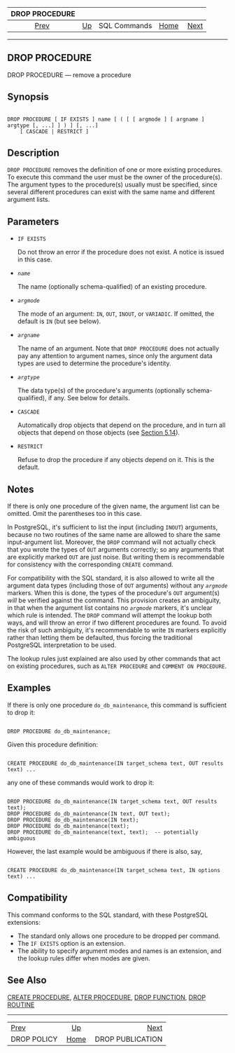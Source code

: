<!--?xml version="1.0" encoding="UTF-8" standalone="no"?-->

|               DROP PROCEDURE               |                                        |              |                                                       |                                                      |
| :----------------------------------------: | :------------------------------------- | :----------: | ----------------------------------------------------: | ---------------------------------------------------: |
| [Prev](sql-droppolicy.html "DROP POLICY")  | [Up](sql-commands.html "SQL Commands") | SQL Commands | [Home](index.html "PostgreSQL 17devel Documentation") |  [Next](sql-droppublication.html "DROP PUBLICATION") |

***



## DROP PROCEDURE

DROP PROCEDURE — remove a procedure

## Synopsis

```

DROP PROCEDURE [ IF EXISTS ] name [ ( [ [ argmode ] [ argname ] argtype [, ...] ] ) ] [, ...]
    [ CASCADE | RESTRICT ]
```

## Description

`DROP PROCEDURE` removes the definition of one or more existing procedures. To execute this command the user must be the owner of the procedure(s). The argument types to the procedure(s) usually must be specified, since several different procedures can exist with the same name and different argument lists.

## Parameters

*   `IF EXISTS`

    Do not throw an error if the procedure does not exist. A notice is issued in this case.

*   *`name`*

    The name (optionally schema-qualified) of an existing procedure.

*   *`argmode`*

    The mode of an argument: `IN`, `OUT`, `INOUT`, or `VARIADIC`. If omitted, the default is `IN` (but see below).

*   *`argname`*

    The name of an argument. Note that `DROP PROCEDURE` does not actually pay any attention to argument names, since only the argument data types are used to determine the procedure's identity.

*   *`argtype`*

    The data type(s) of the procedure's arguments (optionally schema-qualified), if any. See below for details.

*   `CASCADE`

    Automatically drop objects that depend on the procedure, and in turn all objects that depend on those objects (see [Section 5.14](ddl-depend.html "5.14. Dependency Tracking")).

*   `RESTRICT`

    Refuse to drop the procedure if any objects depend on it. This is the default.

## Notes

If there is only one procedure of the given name, the argument list can be omitted. Omit the parentheses too in this case.

In PostgreSQL, it's sufficient to list the input (including `INOUT`) arguments, because no two routines of the same name are allowed to share the same input-argument list. Moreover, the `DROP` command will not actually check that you wrote the types of `OUT` arguments correctly; so any arguments that are explicitly marked `OUT` are just noise. But writing them is recommendable for consistency with the corresponding `CREATE` command.

For compatibility with the SQL standard, it is also allowed to write all the argument data types (including those of `OUT` arguments) without any *`argmode`* markers. When this is done, the types of the procedure's `OUT` argument(s) *will* be verified against the command. This provision creates an ambiguity, in that when the argument list contains no *`argmode`* markers, it's unclear which rule is intended. The `DROP` command will attempt the lookup both ways, and will throw an error if two different procedures are found. To avoid the risk of such ambiguity, it's recommendable to write `IN` markers explicitly rather than letting them be defaulted, thus forcing the traditional PostgreSQL interpretation to be used.

The lookup rules just explained are also used by other commands that act on existing procedures, such as `ALTER PROCEDURE` and `COMMENT ON PROCEDURE`.

## Examples

If there is only one procedure `do_db_maintenance`, this command is sufficient to drop it:

```

DROP PROCEDURE do_db_maintenance;
```

Given this procedure definition:

```

CREATE PROCEDURE do_db_maintenance(IN target_schema text, OUT results text) ...
```

any one of these commands would work to drop it:

```

DROP PROCEDURE do_db_maintenance(IN target_schema text, OUT results text);
DROP PROCEDURE do_db_maintenance(IN text, OUT text);
DROP PROCEDURE do_db_maintenance(IN text);
DROP PROCEDURE do_db_maintenance(text);
DROP PROCEDURE do_db_maintenance(text, text);  -- potentially ambiguous
```

However, the last example would be ambiguous if there is also, say,

```

CREATE PROCEDURE do_db_maintenance(IN target_schema text, IN options text) ...
```

## Compatibility

This command conforms to the SQL standard, with these PostgreSQL extensions:

*   The standard only allows one procedure to be dropped per command.
*   The `IF EXISTS` option is an extension.
*   The ability to specify argument modes and names is an extension, and the lookup rules differ when modes are given.

## See Also

[CREATE PROCEDURE](sql-createprocedure.html "CREATE PROCEDURE"), [ALTER PROCEDURE](sql-alterprocedure.html "ALTER PROCEDURE"), [DROP FUNCTION](sql-dropfunction.html "DROP FUNCTION"), [DROP ROUTINE](sql-droproutine.html "DROP ROUTINE")

***

|                                            |                                                       |                                                      |
| :----------------------------------------- | :---------------------------------------------------: | ---------------------------------------------------: |
| [Prev](sql-droppolicy.html "DROP POLICY")  |         [Up](sql-commands.html "SQL Commands")        |  [Next](sql-droppublication.html "DROP PUBLICATION") |
| DROP POLICY                                | [Home](index.html "PostgreSQL 17devel Documentation") |                                     DROP PUBLICATION |
